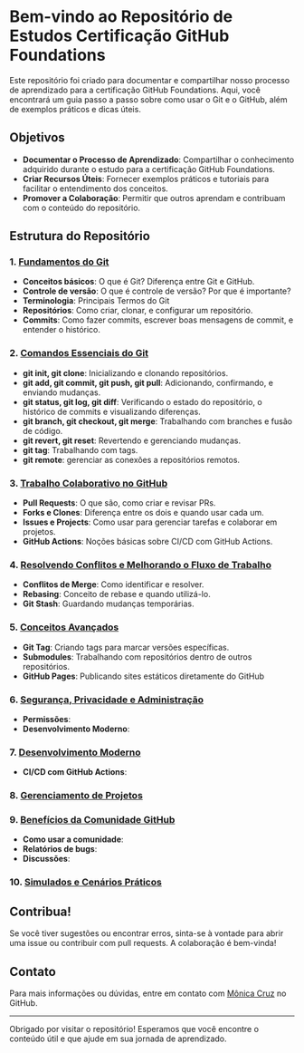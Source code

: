 # Bem-vindo ao Repositório de Estudos Certificação GitHub Foundations

Este repositório foi criado para documentar e compartilhar nosso processo de aprendizado para a certificação GitHub Foundations. Aqui, você encontrará um guia passo a passo sobre como usar o Git e o GitHub, além de exemplos práticos e dicas úteis.

## Objetivos

- **Documentar o Processo de Aprendizado**: Compartilhar o conhecimento adquirido durante o estudo para a certificação GitHub Foundations.
- **Criar Recursos Úteis**: Fornecer exemplos práticos e tutoriais para facilitar o entendimento dos conceitos.
- **Promover a Colaboração**: Permitir que outros aprendam e contribuam com o conteúdo do repositório.

## Estrutura do Repositório

### 1. **[Fundamentos do Git](01_fundamentos_git.md)**
   - **Conceitos básicos**: O que é Git? Diferença entre Git e GitHub.
   - **Controle de versão**: O que é controle de versão? Por que é importante?
   - **Terminologia**: Principais Termos do Git
   - **Repositórios**: Como criar, clonar, e configurar um repositório.
   - **Commits**: Como fazer commits, escrever boas mensagens de commit, e entender o histórico.

### 2. **[Comandos Essenciais do Git](02_comandos_basicos.md)**
   - **git init, git clone**: Inicializando e clonando repositórios.
   - **git add, git commit, git push, git pull**: Adicionando, confirmando, e enviando mudanças.
   - **git status, git log, git diff**: Verificando o estado do repositório, o histórico de commits e visualizando diferenças.
   - **git branch, git checkout, git merge**: Trabalhando com branches e fusão de código.
   - **git revert, git reset**: Revertendo e gerenciando mudanças.
   - **git tag**: Trabalhando com tags.
   - **git remote**: gerenciar as conexões a repositórios remotos.

### 3. **[Trabalho Colaborativo no GitHub](03_trabalhocolaborativo.md)**
   - **Pull Requests**: O que são, como criar e revisar PRs.
   - **Forks e Clones**: Diferença entre os dois e quando usar cada um.
   - **Issues e Projects**: Como usar para gerenciar tarefas e colaborar em projetos.
   - **GitHub Actions**: Noções básicas sobre CI/CD com GitHub Actions.

### 4. **[Resolvendo Conflitos e Melhorando o Fluxo de Trabalho](04_resolvendoconflitos_fluxodetrabalho.md)**
   - **Conflitos de Merge**: Como identificar e resolver.
   - **Rebasing**: Conceito de rebase e quando utilizá-lo.
   - **Git Stash**: Guardando mudanças temporárias.

### 5. **[Conceitos Avançados](05_conceitosavancados.md)**
   - **Git Tag**: Criando tags para marcar versões específicas.
   - **Submodules**: Trabalhando com repositórios dentro de outros repositórios.
   - **GitHub Pages**: Publicando sites estáticos diretamente do GitHub

### 6. **[Segurança, Privacidade e Administração](06_secprivadm.md)**
   - **Permissões**:
   - **Desenvolvimento Moderno**:

### 7. **[Desenvolvimento Moderno](10_Desenvolvimento_moderno.md)**
   - **CI/CD com GitHub Actions**:
     
### 8. **[Gerenciamento de Projetos](08_Gerenciando_Projetos.md)**

### 9. **[Benefícios da Comunidade GitHub](07_Comunidade.md)**
   - **Como usar a comunidade**:
   - **Relatórios de bugs**:
   - **Discussões**:

### 10. **[Simulados e Cenários Práticos](09_simulados.md)**


## Contribua!

Se você tiver sugestões ou encontrar erros, sinta-se à vontade para abrir uma issue ou contribuir com pull requests. A colaboração é bem-vinda!

## Contato

Para mais informações ou dúvidas, entre em contato com [Mônica Cruz](https://github.com/monicacruzs) no GitHub.

---

Obrigado por visitar o repositório! Esperamos que você encontre o conteúdo útil e que ajude em sua jornada de aprendizado.
